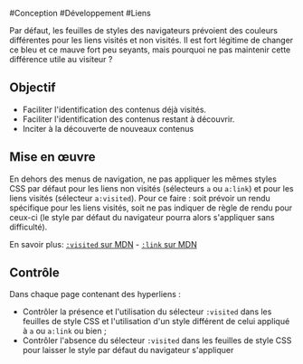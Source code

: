 
#Conception #Développement #Liens

Par défaut, les feuilles de styles des navigateurs prévoient des couleurs différentes pour les liens visités et non visités. Il est fort légitime de changer ce bleu et ce mauve fort peu seyants, mais pourquoi ne pas maintenir cette différence utile au visiteur ?


## Objectif

* Faciliter l'identification des contenus déjà visités.
* Faciliter l'identification des contenus restant à découvrir.
* Inciter à la découverte de nouveaux contenus

## Mise en œuvre

En dehors des menus de navigation, ne pas appliquer les mêmes styles CSS par défaut pour les liens non visités (sélecteurs `a` ou `a:link`) et pour les liens visités (sélecteur `a:visited`). Pour ce faire : soit prévoir un rendu spécifique pour les liens visités, soit ne pas indiquer de règle de rendu pour ceux-ci (le style par défaut du navigateur pourra alors s'appliquer sans difficulté).

En savoir plus: [`:visited` sur MDN](https://developer.mozilla.org/fr/docs/Web/CSS/:visited) - [`:link` sur MDN](https://developer.mozilla.org/fr/docs/Web/CSS/:link)

## Contrôle

Dans chaque page contenant des hyperliens :

* Contrôler la présence et l'utilisation du sélecteur `:visited` dans les feuilles de style CSS et l'utilisation d'un style différent de celui appliqué à `a` ou `a:link` ou bien ;
* Contrôler l'absence du sélecteur `:visited` dans les feuilles de style CSS pour laisser le style par défaut du navigateur s'appliquer

